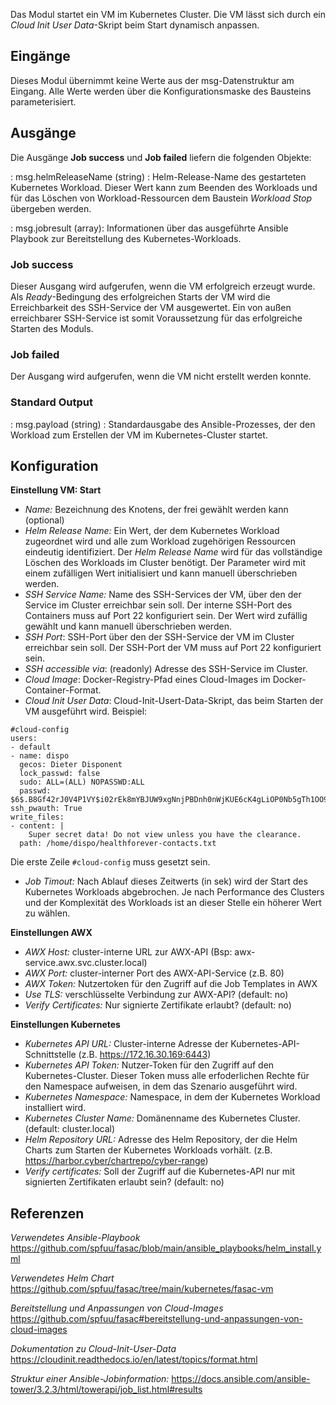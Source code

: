 Das Modul startet ein VM im Kubernetes Cluster. Die VM lässt sich durch ein *Cloud Init User Data*-Skript beim Start dynamisch anpassen. 

## **Eingänge**

Dieses Modul übernimmt keine Werte aus der msg-Datenstruktur am Eingang. Alle Werte werden über 
die Konfigurationsmaske des Bausteins parameterisiert.

## **Ausgänge**

Die Ausgänge **Job success** und **Job failed** liefern die folgenden Objekte:

: msg.helmReleaseName (string) : Helm-Release-Name des gestarteten Kubernetes Workload. Dieser Wert kann zum Beenden des Workloads und für das Löschen von Workload-Ressourcen dem Baustein *Workload Stop* übergeben werden.

: msg.jobresult (array): Informationen über das ausgeführte Ansible Playbook zur Bereitstellung des Kubernetes-Workloads.

### Job success

Dieser Ausgang wird aufgerufen, wenn die VM erfolgreich erzeugt wurde. 
Als *Ready*-Bedingung des erfolgreichen Starts der VM wird die Erreichbarkeit des SSH-Service der VM ausgewertet. 
Ein von außen erreichbarer SSH-Service ist somit Voraussetzung für das erfolgreiche Starten des Moduls.

### Job failed

Der Ausgang wird aufgerufen, wenn die VM nicht erstellt werden konnte.

### Standard Output

: msg.payload (string) : Standardausgabe des Ansible-Prozesses, der den Workload zum Erstellen der VM im Kubernetes-Cluster startet.

## **Konfiguration**

**Einstellung VM: Start**

- *Name:* Bezeichnung des Knotens, der frei gewählt werden kann (optional)
- *Helm Release Name:* Ein Wert, der dem Kubernetes Workload zugeordnet wird und alle zum Workload 
zugehörigen Ressourcen eindeutig identifiziert. Der *Helm Release Name* wird für das vollständige 
Löschen des Workloads im Cluster benötigt. Der Parameter wird mit einem zufälligen Wert initialisiert 
und kann manuell überschrieben werden.
- *SSH Service Name:* Name des SSH-Services der VM, über den der Service im Cluster erreichbar sein soll.
Der interne SSH-Port des Containers muss auf Port 22 konfiguriert sein.
Der Wert wird zufällig gewählt und kann manuell überschrieben werden.
- *SSH Port*: SSH-Port über den der SSH-Service der VM im Cluster erreichbar sein soll. 
Der SSH-Port der VM muss auf Port 22 konfiguriert sein.
- *SSH accessible via*: (readonly) Adresse des SSH-Service im Cluster.
- *Cloud Image*: Docker-Registry-Pfad eines Cloud-Images im Docker-Container-Format.
- *Cloud Init User Data*: Cloud-Init-Usert-Data-Skript, das beim Starten der VM ausgeführt wird. Beispiel: 
```
#cloud-config
users:
- default
- name: dispo
  gecos: Dieter Disponent
  lock_passwd: false
  sudo: ALL=(ALL) NOPASSWD:ALL
  passwd: $6$.B8Gf42rJ0V4P1VY$i02rEk8mYBJUW9xgNnjPBDnh0nWjKUE6cK4gLiOP0Nb5gTh1OO9uNYaBt.PSKm2mKcWl6bYSJZljOy6eqmG2K1
ssh_pwauth: True
write_files:
- content: |
    Super secret data! Do not view unless you have the clearance.
  path: /home/dispo/healthforever-contacts.txt
```

Die erste Zeile ```#cloud-config``` muss gesetzt sein.

- *Job Timout:* Nach Ablauf dieses Zeitwerts (in sek) wird der Start des Kubernetes Workloads 
abgebrochen. Je nach Performance des Clusters und der Komplexität des Workloads ist an dieser Stelle 
ein höherer Wert zu wählen.

**Einstellungen AWX** 

- *AWX Host:* cluster-interne URL zur AWX-API (Bsp: awx-service.awx.svc.cluster.local)
- *AWX Port:* cluster-interner Port des AWX-API-Service (z.B. 80)
- *AWX Token:* Nutzertoken für den Zugriff auf die Job Templates in AWX
- *Use TLS:* verschlüsselte Verbindung zur AWX-API? (default: no)
- *Verify Certificates:* Nur signierte Zertifikate erlaubt? (default: no)

**Einstellungen Kubernetes**

- *Kubernetes API URL:* Cluster-interne Adresse der Kubernetes-API-Schnittstelle 
(z.B. https://172.16.30.169:6443)
- *Kubernetes API Token:* Nutzer-Token für den Zugriff auf den Kubernetes-Cluster. 
Dieser Token muss alle erfoderlichen Rechte für den Namespace aufweisen, 
in dem das Szenario ausgeführt wird.
- *Kubernetes Namespace:* Namespace, in dem der Kubernetes Workload installiert wird.
- *Kubernetes Cluster Name:* Domänenname des Kubernetes Cluster. (default: cluster.local)
- *Helm Repository URL:* Adresse des Helm Repository, der die Helm Charts zum Starten der 
Kubernetes Workloads vorhält. (z.B. https://harbor.cyber/chartrepo/cyber-range)
- *Verify certificates:* Soll der Zugriff auf die Kubernetes-API nur mit signierten Zertifikaten 
erlaubt sein? (default: no)

## **Referenzen**

*Verwendetes Ansible-Playbook*
https://github.com/spfuu/fasac/blob/main/ansible_playbooks/helm_install.yml

*Verwendetes Helm Chart*
https://github.com/spfuu/fasac/tree/main/kubernetes/fasac-vm

*Bereitstellung und Anpassungen von Cloud-Images*
https://github.com/spfuu/fasac#bereitstellung-und-anpassungen-von-cloud-images

*Dokumentation zu Cloud-Init-User-Data*
https://cloudinit.readthedocs.io/en/latest/topics/format.html

*Struktur einer Ansible-Jobinformation:* 
https://docs.ansible.com/ansible-tower/3.2.3/html/towerapi/job_list.html#results